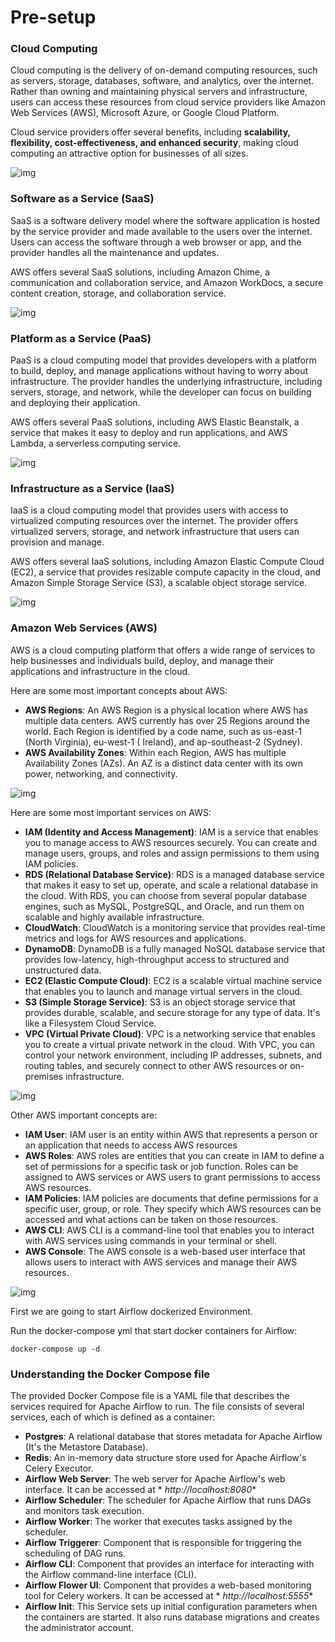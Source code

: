 # Pre-setup

### Cloud Computing

Cloud computing is the delivery of on-demand computing resources, such as servers, storage, databases, software, and
analytics, over the internet. Rather than owning and maintaining physical servers and infrastructure, users can access
these resources from cloud service providers like Amazon Web Services (AWS), Microsoft Azure, or Google Cloud Platform.

Cloud service providers offer several benefits, including **scalability, flexibility, cost-effectiveness, and enhanced
security**, making cloud computing an attractive option for businesses of all sizes.

![img](documentation_images/cloud-2.png)

### Software as a Service (SaaS)

SaaS is a software delivery model where the software application is hosted by the service provider and made available to
the users over the internet. Users can access the software through a web browser or app, and the provider handles all
the maintenance and updates.

AWS offers several SaaS solutions, including Amazon Chime, a communication and collaboration service, and Amazon
WorkDocs, a secure content creation, storage, and collaboration service.

![img](documentation_images/cloud-3.jpeg)

### Platform as a Service (PaaS)

PaaS is a cloud computing model that provides developers with a platform to build, deploy, and manage applications
without having to worry about infrastructure. The provider handles the underlying infrastructure, including servers,
storage, and network, while the developer can focus on building and deploying their application.

AWS offers several PaaS solutions, including AWS Elastic Beanstalk, a service that makes it easy to deploy and run
applications, and AWS Lambda, a serverless computing service.

![img](documentation_images/cloud-4.png)

### Infrastructure as a Service (IaaS)

IaaS is a cloud computing model that provides users with access to virtualized computing resources over the internet.
The provider offers virtualized servers, storage, and network infrastructure that users can provision and manage.

AWS offers several IaaS solutions, including Amazon Elastic Compute Cloud (EC2), a service that provides resizable
compute capacity in the cloud, and Amazon Simple Storage Service (S3), a scalable object storage service.

![img](documentation_images/cloud-3.png)

### Amazon Web Services (AWS)

AWS is a cloud computing platform that offers a wide range of services to help businesses and individuals build, deploy,
and manage their applications and infrastructure in the cloud.

Here are some most important concepts about AWS:

+ **AWS Regions**: An AWS Region is a physical location where AWS has multiple data centers. AWS currently has over 25
  Regions around the world. Each Region is identified by a code name, such as us-east-1 (North Virginia), eu-west-1 (
  Ireland), and ap-southeast-2 (Sydney).
+ **AWS Availability Zones**: Within each Region, AWS has multiple Availability Zones (AZs). An AZ is a distinct data
  center with its own power, networking, and connectivity.

![img](documentation_images/cloud-5.png)

Here are some most important services on AWS:

+ **IAM (Identity and Access Management)**: IAM is a service that enables you to manage access to AWS resources
  securely. You can create and manage users, groups, and roles and assign permissions to them using IAM policies.
+ **RDS (Relational Database Service)**: RDS is a managed database service that makes it easy to set up, operate, and
  scale a relational database in the cloud. With RDS, you can choose from several popular database engines, such as
  MySQL, PostgreSQL, and Oracle, and run them on scalable and highly available infrastructure.
+ **CloudWatch**: CloudWatch is a monitoring service that provides real-time metrics and logs for AWS resources and
  applications.
+ **DynamoDB**: DynamoDB is a fully managed NoSQL database service that provides low-latency, high-throughput access to
  structured and unstructured data.
+ **EC2 (Elastic Compute Cloud)**: EC2 is a scalable virtual machine service that enables you to launch and manage
  virtual servers in the cloud.
+ **S3 (Simple Storage Service)**: S3 is an object storage service that provides durable, scalable, and secure storage
  for any type of data. It's like a Filesystem Cloud Service.
+ **VPC (Virtual Private Cloud)**: VPC is a networking service that enables you to create a virtual private network in
  the cloud. With VPC, you can control your network environment, including IP addresses, subnets, and routing tables,
  and securely connect to other AWS resources or on-premises infrastructure.

![img](documentation_images/cloud-7.png)

Other AWS important concepts are:

+ **IAM User**: IAM user is an entity within AWS that represents a person or an application that needs to access AWS
  resources
+ **AWS Roles**: AWS roles are entities that you can create in IAM to define a set of permissions for a specific task or
  job function. Roles can be assigned to AWS services or AWS users to grant permissions to access AWS resources.
+ **IAM Policies**: IAM policies are documents that define permissions for a specific user, group, or role. They specify
  which AWS resources can be accessed and what actions can be taken on those resources.
+ **AWS CLI**: AWS CLI is a command-line tool that enables you to interact with AWS services using commands in your
  terminal or shell.
+ **AWS Console**: The AWS console is a web-based user interface that allows users to interact with AWS services and
  manage their AWS resources.

![img](documentation_images/cloud-8.png)

First we are going to start Airflow dockerized Environment.

Run the docker-compose yml that start docker containers for Airflow:

```
docker-compose up -d
```

### Understanding the Docker Compose file

The provided Docker Compose file is a YAML file that describes the services required for Apache Airflow to run. The file
consists of several services, each of which is defined as a container:

* **Postgres**: A relational database that stores metadata for Apache Airflow (It's the Metastore Database).
* **Redis**: An in-memory data structure store used for Apache Airflow's Celery Executor.
* **Airflow Web Server**: The web server for Apache Airflow's web interface. It can be accessed at *
  *http://localhost:8080**
* **Airflow Scheduler**: The scheduler for Apache Airflow that runs DAGs and monitors task execution.
* **Airflow Worker**: The worker that executes tasks assigned by the scheduler.
* **Airflow Triggerer**: Component that is responsible for triggering the scheduling of DAG runs.
* **Airflow CLI**: Component that provides an interface for interacting with the Airflow command-line interface (CLI).
* **Airflow Flower UI**: Component that provides a web-based monitoring tool for Celery workers. It can be accessed at *
  *http://localhost:5555**
* **Airflow Init**: This Service sets up initial configuration parameters when the containers are started. It also runs
  database migrations and creates the administrator account.